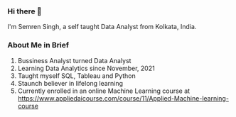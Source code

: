 ### Hi there 👋

I'm Semren Singh, a self taught Data Analyst from Kolkata, India.

### About Me in Brief

1. Bussiness Analyst turned Data Analyst
2. Learning Data Analytics since November, 2021
3. Taught myself SQL, Tableau and Python
4. Staunch believer in lifelong learning 
5. Currently enrolled in an online Machine Learning course at https://www.appliedaicourse.com/course/11/Applied-Machine-learning-course



